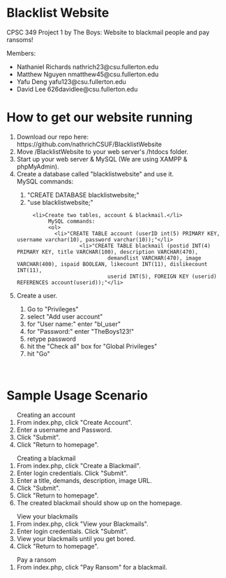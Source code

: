 # Blacklist Website
CPSC 349 Project 1 by The Boys: Website to blackmail people and pay ransoms!

Members:
<ul>
	<li>Nathaniel Richards nathrich23@csu.fullerton.edu</li>
	<li>Matthew Nguyen nmatthew45@csu.fullerton.edu</li>
	<li>Yafu Deng yafu123@csu.fullerton.edu</li>
	<li>David Lee 626davidlee@csu.fullerton.edu</li>
</ul>

<h1>How to get our website running</h1>  
<ol>
<li>Download our repo here: https://github.com/nathrichCSUF/BlacklistWebsite</li>
<li>Move /BlacklistWebsite to your web server's /htdocs folder.</li>
<li>Start up your web server & MySQL (We are using XAMPP & phpMyAdmin).</li>
<li>Create a database called "blacklistwebsite" and use it.</li>
     MySQL commands:
     <ol>
       <li>"CREATE DATABASE blacklistwebsite;"</li>
       <li>"use blacklistwebsite;"</li>
     </ol>

		 <li>Create two tables, account & blackmail.</li>
		      MySQL commands:
		      <ol>
		        <li>"CREATE TABLE account (userID int(5) PRIMARY KEY, username varchar(10), password varchar(10));"</li>
						<li>"CREATE TABLE blackmail (postid INT(4) PRIMARY KEY, title VARCHAR(100), description VARCHAR(470),
						         demandlist VARCHAR(470), image VARCHAR(400), ispaid BOOLEAN, likecount INT(11), dislikecount INT(11),
						         userid INT(5), FOREIGN KEY (userid) REFERENCES account(userid));"</li>
<li>Create a user.</li>
	<ol>
		<li>Go to "Privileges"</li>
		<li>select "Add user account"</li>
    <li>for "User name:" enter "bl_user"</li>
		<li>for "Password:" enter "TheBoys123!"</li>
    <li>retype password</li>
		<li>hit the "Check all" box for "Global Privileges"</li>
    <li>hit "Go"</li>
	</ol>
</ol>

<br>

<h1>Sample Usage Scenario</h1>
	<ol>Creating an account
		<li>From index.php, click "Create Account".</li>
		<li>Enter a username and Password.</li>
		<li>Click "Submit".</li>
		<li>Click "Return to homepage".</li>
	</ol>
	<ol>Creating a blackmail
		<li>From index.php, click "Create a Blackmail".</li>
		<li>Enter login credentials. Click "Submit".</li>
		<li>Enter a title, demands, description, image URL.</li>
		<li>Click "Submit".</li>
		<li>Click "Return to homepage".</li>
		<li>The created blackmail should show up on the homepage.</li>
	</ol>
	<ol>View your blackmails
		<li>From index.php, click "View your Blackmails".</li>
		<li>Enter login credentials. Click "Submit".</li>
		<li>View your blackmails until you get bored.</li>
		<li>Click "Return to homepage".</li>
	</ol>
	<ol>Pay a ransom
		<li>From index.php, click "Pay Ransom" for a blackmail.</li>
	</ol>

